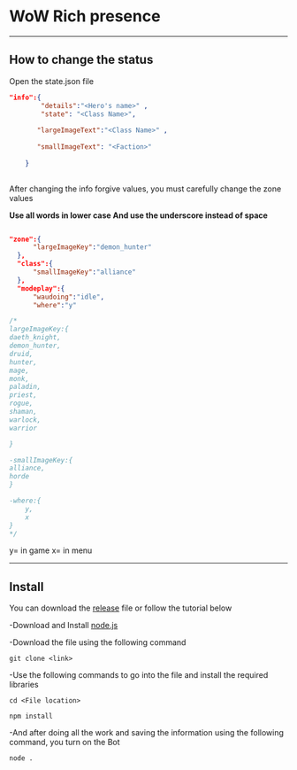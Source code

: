 # WoW Rich presence

-------------------------------------
## How to change the status
Open the state.json file 

```json
"info":{
        "details":"<Hero's name>" ,
        "state": "<Class Name>",
       
       "largeImageText":"<Class Name>" ,
       
       "smallImageText": "<Faction>"
       
    }
    
```
  After changing the info forgive values, you must carefully change the zone values

**Use all words in lower case And use the underscore instead of space**

  ```json

"zone":{
        "largeImageKey":"demon_hunter" 
    },
    "class":{
        "smallImageKey":"alliance" 
    },
    "modeplay":{
        "waudoing":"idle",
        "where":"y"

  ```
```js
/*
largeImageKey:{
daeth_knight,
demon_hunter,
druid,
hunter,
mage,
monk,
paladin,
priest,
rogue,
shaman,
warlock,
warrior

}

-smallImageKey:{
alliance,
horde
}

-where:{
    y,
    x
}
*/
```

y= in game 
x= in menu

-------------------------------------
## Install

You can download the [release](https://github.com/amirzarei007/WoW-Rich-presence/releases/tag/1.0) file or follow the tutorial below 

 -Download and Install [node.js](https://nodejs.org/en/download/)
 
 -Download the file using the following command

```
git clone <link>
```

 -Use the following commands to go into the file and install the required libraries

```
cd <File location>

npm install

```


 -And after doing all the work and saving the information using the following command, you turn on the Bot 
 
``` 
node .
```
 
